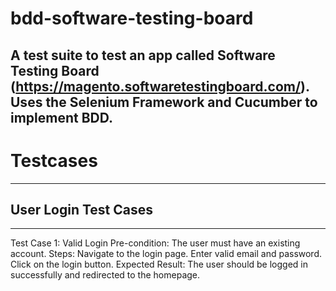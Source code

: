 # bdd-software-testing-board
A test suite to test an app called Software Testing Board (https://magento.softwaretestingboard.com/). Uses the Selenium Framework and Cucumber to implement BDD.
------
# Testcases
------
## User Login Test Cases
------
Test Case 1: Valid Login
Pre-condition: The user must have an existing account.
Steps:
Navigate to the login page.
Enter valid email and password.
Click on the login button.
Expected Result: The user should be logged in successfully and redirected to the homepage.

